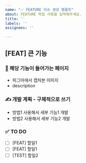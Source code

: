 ```yaml
---
name: "✅ FEATURE 이슈 생성 템플릿"
about: FEATURE 작업 사항을 입력해주세요.
title: ''
labels: ''
assignees: ''

---
```


## [FEAT] 큰 기능
### 📌 해당 기능이 들어가는 페이지
- 피그마에서 캡처본 이미지
- description

### ✍️ 개발 계획 - 구체적으로 쓰기
- 방법1 사용해서 세부 기능1 개발
- 방법2 사용해서 세부 기능2 개발

### ✅ TO DO
- [ ] [FEAT] 할일1
- [ ] [FEAT] 할일1
- [ ] [TEST] 할일2
